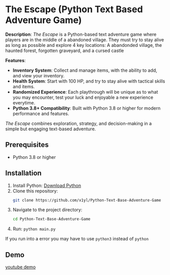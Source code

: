 # The Escape (Python Text Based Adventure Game)

**Description**:
_The Escape_ is a Python-based text adventure game where players are in the middle of a abandoned village. They must try to stay alive as long as possible and explore 4 key locations: A abandonded village, the haunted forest, forgotten graveyard, and a cursed castle

**Features**:

- **Inventory System**: Collect and manage items, with the ability to add, and view your inventory.
- **Health System**: Start with 100 HP, and try to stay alive with tactical skills and items.
- **Randomized Experience**: Each playthrough will be unique as to what you may encounter, test your luck and enjoyable a new experience everytime.
- **Python 3.8+ Compatibility**: Built with Python 3.8 or higher for modern performance and features.

_The Escape_ combines exploration, strategy, and decision-making in a simple but engaging text-based adventure.

## Prerequisites

- Python 3.8 or higher

## Installation

1. Install Python: [Download Python](https://www.python.org/downloads/)
2. Clone this repository:
   ```bash
   git clone https://github.com/x1yl/Python-Text-Base-Adventure-Game
   ```
3. Navigate to the project directory:
   ```bash
   cd Python-Text-Base-Adventure-Game
   ```
4. Run: `python main.py`

If you run into a error you may have to use `python3` instead of `python`

## Demo

[youtube demo](https://youtu.be/8hRi7gEnDJs)
